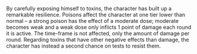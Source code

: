 By carefully exposing himself to toxins, the character has built up a remarkable resilience. Poisons affect the character at one tier lower than normal – a strong poison has the effect of a moderate dose; moderate becomes weak and a weak dose only inflicts 1 point of damage each round it is active. The time-frame is not affected, only the amount of damage per round. Regarding toxins that have other negative effects than damage, the character has instead a second chance on tests to resist them.